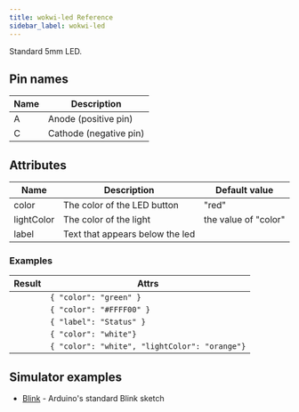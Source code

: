 ```yaml
---
title: wokwi-led Reference
sidebar_label: wokwi-led
---
```


Standard 5mm LED.

<wokwi-led />

## Pin names

| Name | Description            |
| ---- | ---------------------- |
| A    | Anode (positive pin)   |
| C    | Cathode (negative pin) |

## Attributes

| Name       | Description                     | Default value        |
| ---------- | ------------------------------- | -------------------- |
| color      | The color of the LED button     | "red"                |
| lightColor | The color of the light          | the value of "color" |
| label      | Text that appears below the led |                      |

### Examples

| Result                                                    | Attrs                                         |
| --------------------------------------------------------- | --------------------------------------------- |
| <wokwi-led color="green" />                               | `{ "color": "green" }`                        |
| <wokwi-led color="yellow" />                              | `{ "color": "#FFFF00" }`                      |
| <wokwi-led label="Status" />                              | `{ "label": "Status" }`                       |
| <wokwi-led color="white" />                               | `{ "color": "white"}`                         |
| <wokwi-led color="white" lightColor="orange" value="1" /> | `{ "color": "white", "lightColor": "orange"}` |

## Simulator examples

- [Blink](https://wokwi.com/arduino/libraries/demo/blink) - Arduino's standard Blink sketch
